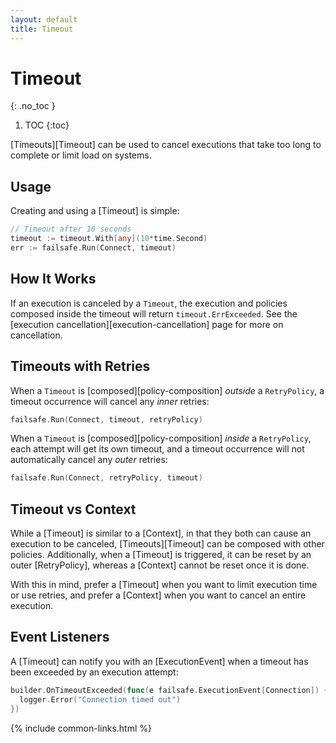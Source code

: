 ```yaml
---
layout: default
title: Timeout
---
```


# Timeout
{: .no_toc }

1. TOC
{:toc}

[Timeouts][Timeout] can be used to cancel executions that take too long to complete or limit load on systems.

## Usage

Creating and using a [Timeout] is simple:

```go
// Timeout after 10 seconds
timeout := timeout.With[any](10*time.Second)
err := failsafe.Run(Connect, timeout)
```

## How It Works

If an execution is canceled by a `Timeout`, the execution and policies composed inside the timeout will return `timeout.ErrExceeded`. See the [execution cancellation][execution-cancellation] page for more on cancellation.

## Timeouts with Retries

When a `Timeout` is [composed][policy-composition] _outside_ a `RetryPolicy`, a timeout occurrence will cancel any _inner_ retries:

```go
failsafe.Run(Connect, timeout, retryPolicy)
```

When a `Timeout` is [composed][policy-composition] _inside_ a `RetryPolicy`, each attempt will get its own timeout, and a timeout occurrence will not automatically cancel any _outer_ retries:

```go
failsafe.Run(Connect, retryPolicy, timeout)
```

## Timeout vs Context

While a [Timeout] is similar to a [Context], in that they both can cause an execution to be canceled, [Timeouts][Timeout] can be composed with other policies. Additionally, when a [Timeout] is triggered, it can be reset by an outer [RetryPolicy], whereas a [Context] cannot be reset once it is done. 

With this in mind, prefer a [Timeout] when you want to limit execution time or use retries, and prefer a [Context] when you want to cancel an entire execution.

## Event Listeners

A [Timeout] can notify you with an [ExecutionEvent] when a timeout has been exceeded by an execution attempt:

```go
builder.OnTimeoutExceeded(func(e failsafe.ExecutionEvent[Connection]) {
  logger.Error("Connection timed out")
})
```

{% include common-links.html %}
